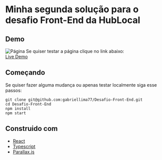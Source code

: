 # Minha segunda solução para o desafio Front-End da HubLocal

## Demo

![Página](./demo/page-view.png)
Se quiser testar a página clique no link abaixo:</br>
[Live Demo](https://desafio-front-end-gules.vercel.app/)

## Começando

Se quiser fazer alguma mudança ou apenas testar localmente siga esse passos: </br>

```
git clone git@github.com:gabriellima77/Desafio-Front-End.git
cd Desafio-Front-End
npm install
npm start
```

## Construido com

- [React](https://reactjs.org/)
- [Typescript](https://www.typescriptlang.org/)
- [Parallax.js](https://matthew.wagerfield.com/parallax/)
